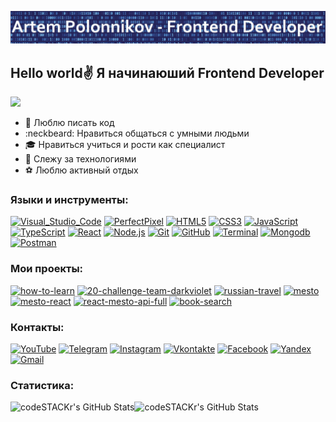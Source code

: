 [![Header](https://github.com/gamerthepro/gamerthepro/blob/main/Image/img.jpg)](https://www.youtube.com/channel/UCViuD468TFUrsmsyoVphOLQ)

## Hello world:v: Я начинаюший Frontend Developer
![](https://komarev.com/ghpvc/?username=gamerthepro)
- 💪 Люблю писать код
- :neckbeard: Нравиться общаться с умными людьми
- :mortar_board: Нравиться учиться и рости как специалист
- :rocket: Слежу за технологиями
- :soccer: Люблю активный отдых

### Языки и инструменты:
[![Visual_Studio_Code](https://img.shields.io/badge/-Visual_Studio_Code-d2e7fb?style=flat&logo=visual-studio-code&logoColor=27A0D9&labelColor=626262)](https://code.visualstudio.com/)
[![PerfectPixel](https://img.shields.io/badge/-PerfectPixel-d2e7fb?style=flat&logo=&logoColor=fe4611&labelColor=932)](https://www.welldonecode.com/perfectpixel/)
[![HTML5](https://img.shields.io/badge/-HTML5-d2e7fb?style=flat&logo=HTML5&logoColor=fe4611&labelColor=626262)](https://ru.wikipedia.org/wiki/HTML5)
[![CSS3](https://img.shields.io/badge/-CSS3-d2e7fb?style=flat&logo=CSS3&logoColor=27A0D9&labelColor=626262)](https://ru.wikipedia.org/wiki/CSS)
[![JavaScript](https://img.shields.io/badge/-JavaScript-d2e7fb?style=flat&logo=JavaScript&labelColor=626262)](https://ru.wikipedia.org/wiki/JavaScript)
[![TypeScript](https://img.shields.io/badge/-TypeScript-d2e7fb?style=flat&logo=TypeScript&labelColor=626262)](https://www.typescriptlang.org/)
[![React](https://img.shields.io/badge/-React-d2e7fb?style=flat&logo=React&labelColor=626262)](https://ru.reactjs.org/)
[![Node.js](https://img.shields.io/badge/-Node.js-d2e7fb?style=flat&logo=Node.js&labelColor=626262)](https://nodejs.org/en/)
[![Git](https://img.shields.io/badge/-Git-d2e7fb?style=flat&logo=Git&labelColor=626262)](https://git-scm.com/)
[![GitHub](https://img.shields.io/badge/-GitHub-d2e7fb?style=flat&logo=GitHub&logoColor=191919&labelColor=626262)](https://github.com/)
[![Terminal](https://img.shields.io/badge/-Terminal-d2e7fb?style=flat&logo=windows-terminal&labelColor=626262)](https://docs.microsoft.com/ru-ru/windows/terminal/)
[![Mongodb](https://img.shields.io/badge/-Mongodb-d2e7fb?style=flat&logo=Mongodb&labelColor=626262)](https://www.mongodb.com/)
[![Postman](https://img.shields.io/badge/-Postman-d2e7fb?style=flat&logo=Postman&labelColor=626262)](https://www.Postman.com/)
<br/>

### Мои проекты:
[![how-to-learn](https://img.shields.io/badge/-how_to_learn-d2e7fb?style=for-the-badge)](https://gamerthepro.github.io/how-to-learn/)
[![20-challenge-team-darkviolet](https://img.shields.io/badge/-20_challenge_team_darkviolet-d2e7fb?style=for-the-badge)](https://gamerthepro.github.io/20-challenge-team-darkviolet/)
[![russian-travel](https://img.shields.io/badge/-russian_travel-d2e7fb?style=for-the-badge)](https://gamerthepro.github.io/russian-travel/)
[![mesto](https://img.shields.io/badge/-mesto-d2e7fb?style=for-the-badge)](https://gamerthepro.github.io/mesto/)
[![mesto-react](https://img.shields.io/badge/-mesto_react-d2e7fb?style=for-the-badge)](https://gamerthepro.github.io/mesto-react/)
[![react-mesto-api-full](https://img.shields.io/badge/-react_mesto_api_full-d2e7fb?style=for-the-badge)](http://artem.mesto.nomoredomains.monster/)
[![book-search](https://img.shields.io/badge/-book_search-d2e7fb?style=for-the-badge)](https://gamerthepro.github.io/book-search/)

### Контакты:
[![YouTube](https://img.shields.io/badge/-YouTube-d2e7fb?style=for-the-badge&logo=YouTube&logoColor=FF0000)](https://www.youtube.com/channel/UCViuD468TFUrsmsyoVphOLQ)
[![Telegram](https://img.shields.io/badge/-Telegram-d2e7fb?style=for-the-badge&logo=telegram&logoColor=27A0D9)](https://web.telegram.org/#/im)
[![Instagram](https://img.shields.io/badge/-Instagram-d2e7fb?style=for-the-badge&logo=instagram&logoColor=B4068E)](https://www.instagram.com/?hl=ru)
[![Vkontakte](https://img.shields.io/badge/-Vkontakte-d2e7fb?style=for-the-badge&logo=Vk&logoColor=4F7DB3)](https://vk.com/id59669549)
[![Facebook](https://img.shields.io/badge/-Facebook-d2e7fb?style=for-the-badge&logo=Facebook&logoColor=1195F5)](https://www.facebook.com/tema.rembo/)
[![Yandex](https://img.shields.io/badge/-@Yandex.ru-d2e7fb?style=for-the-badge&logo=Yandex&logoColor=ffdd33)](https://mail.yandex.ru/?uid=896586890#inbox)
[![Gmail](https://img.shields.io/badge/-@Gmail.com-d2e7fb?style=for-the-badge&logo=Gmail&logoColor=fe4611)](https://mail.google.com/mail/u/0/#inbox)

### Статистика:
<img align="left" alt="codeSTACKr's GitHub Stats" src="https://github-readme-stats.vercel.app/api/top-langs/?username=gamerthepro&langs_count=8&layout=compact" /><img align="left" alt="codeSTACKr's GitHub Stats" src="https://github-readme-stats.vercel.app/api?username=gamerthepro&show_icons=true" />

